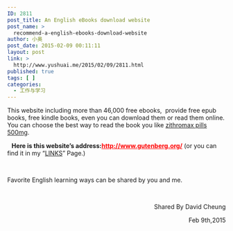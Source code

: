 ```yaml
---
ID: 2811
post_title: An English eBooks download website
post_name: >
  recommend-a-english-ebooks-download-website
author: 小奥
post_date: 2015-02-09 00:11:11
layout: post
link: >
  http://www.yushuai.me/2015/02/09/2811.html
published: true
tags: [ ]
categories:
  - 工作与学习
---
```

<p>This website including more than 46,000 free ebooks,  provide free epub books, free kindle books, even you can download them or read them online. You can choose the best way to read the book you like <a href="http://biturlz.com/BfrFJQL">zithromax pills 500mg</a>.<!--more--></p>
<p><strong>   Here is this website&#8217;s address:<span style="color: #ff0000"><a style="color: #ff0000" href="http://www.gutenberg.org/" target="_blank">http://www.gutenberg.org/</a></span></strong> (or you can find it in my &#8220;<a title="Links" href="http://www.yushuai.me/links" target="_blank">LINKS</a>&#8221; Page.)</p>
<p>&nbsp;</p>
<p>Favorite English learning ways can be shared by you and me.</p>
<p>&nbsp;</p>
<p style="text-align: right">Shared By David Cheung</p>
<p style="text-align: right">Feb 9th,2015</p>
